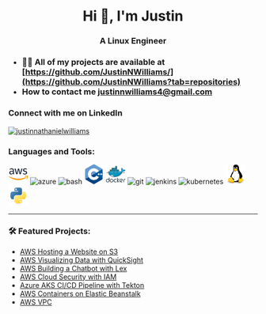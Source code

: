 <h1 align="center">Hi 👋, I'm Justin</h1>
<h3 align="center">A Linux Engineer<h3>

- 👨‍💻 All of my projects are available at [https://github.com/JustinNWilliams/](https://github.com/JustinNWilliams?tab=repositories)
- How to contact me justinnwilliams4@gmail.com

<h3 align="left">Connect with me on LinkedIn</h3>
<p align="left">
  <a href="https://linkedin.com/in/justinnathanielwilliams" target="blank">
    <img align="center" src="https://raw.githubusercontent.com/rahuldkjain/github-profile-readme-generator/master/src/images/icons/Social/linked-in-alt.svg" alt="justinnathanielwilliams" height="30" width="40" />
  </a>
</p>

<h3 align="left">Languages and Tools:</h3>
<p align="left">
  <img src="https://raw.githubusercontent.com/devicons/devicon/master/icons/amazonwebservices/amazonwebservices-original-wordmark.svg" alt="aws" width="40" height="40"/>
  <img src="https://www.vectorlogo.zone/logos/microsoft_azure/microsoft_azure-icon.svg" alt="azure" width="40" height="40"/>
  <img src="https://www.vectorlogo.zone/logos/gnu_bash/gnu_bash-icon.svg" alt="bash" width="40" height="40"/>
  <img src="https://raw.githubusercontent.com/devicons/devicon/master/icons/cplusplus/cplusplus-original.svg" alt="cplusplus" width="40" height="40"/>
  <img src="https://raw.githubusercontent.com/devicons/devicon/master/icons/docker/docker-original-wordmark.svg" alt="docker" width="40" height="40"/>
  <img src="https://www.vectorlogo.zone/logos/git-scm/git-scm-icon.svg" alt="git" width="40" height="40"/>
  <img src="https://www.vectorlogo.zone/logos/jenkins/jenkins-icon.svg" alt="jenkins" width="40" height="40"/>
  <img src="https://www.vectorlogo.zone/logos/kubernetes/kubernetes-icon.svg" alt="kubernetes" width="40" height="40"/>
  <img src="https://raw.githubusercontent.com/devicons/devicon/master/icons/linux/linux-original.svg" alt="linux" width="40" height="40"/>
  <img src="https://raw.githubusercontent.com/devicons/devicon/master/icons/python/python-original.svg" alt="python" width="40" height="40"/>
</p>

---

<h3 align="left">🛠️ Featured Projects:</h3>
<ul>
  <li><a href="https://github.com/JustinNWilliams/AWS-Hosting-A-Website-On-S3" target="_blank">AWS Hosting a Website on S3</a></li>
  <li><a href="https://github.com/JustinNWilliams/AWS-Visualizing-Data-with-QuickSight" target="_blank">AWS Visualizing Data with QuickSight</a></li>
  <li><a href="https://github.com/JustinNWilliams/AWS-Building-a-Chatbot-with-Lex" target="_blank">AWS Building a Chatbot with Lex</a></li>
  <li><a href="https://github.com/JustinNWilliams/AWS-IAM-Cloud-Security" target="_blank">AWS Cloud Security with IAM</a></li>
  <li><a href="https://github.com/JustinNWilliams/Azure-AKS-CI-CD-Pipeline-with-Tekton" target="_blank">Azure AKS CI/CD Pipeline with Tekton</a></li>
  <li><a href="https://github.com/JustinNWilliams/AWS-Containers-on-Elastic-Beanstalk" target="_blank">AWS Containers on Elastic Beanstalk</a></li>
  <li><a href="https://github.com/JustinNWilliams/AWS-VPC" target="_blank">AWS VPC</a></li>
</ul>
